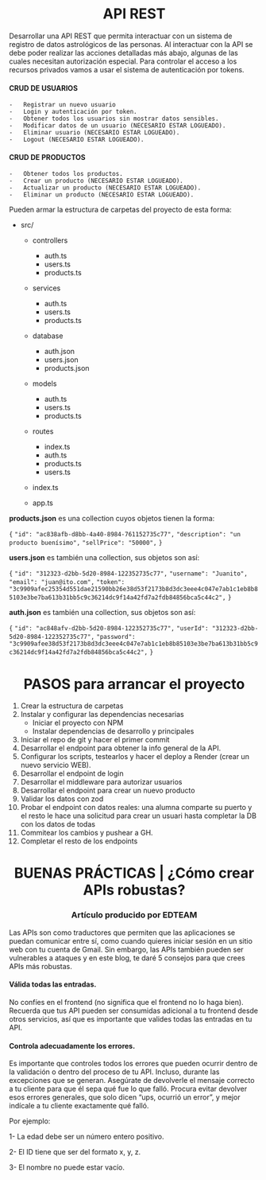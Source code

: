 <h1 align="center">API REST</h1>

Desarrollar una API REST que permita interactuar con un sistema de registro de datos astrológicos de las personas. Al interactuar con la API se debe poder realizar las acciones detalladas más abajo, algunas de las cuales necesitan autorización especial. Para controlar el acceso a los recursos privados vamos a usar el sistema de autenticación por tokens.

#### CRUD DE USUARIOS

    -   Registrar un nuevo usuario
    -   Login y autenticación por token.
    -   Obtener todos los usuarios sin mostrar datos sensibles.
    -   Modificar datos de un usuario (NECESARIO ESTAR LOGUEADO).
    -   Eliminar usuario (NECESARIO ESTAR LOGUEADO).
    -   Logout (NECESARIO ESTAR LOGUEADO).

#### CRUD DE PRODUCTOS

    -   Obtener todos los productos.
    -   Crear un producto (NECESARIO ESTAR LOGUEADO).
    -   Actualizar un producto (NECESARIO ESTAR LOGUEADO).
    -   Eliminar un producto (NECESARIO ESTAR LOGUEADO).

Pueden armar la estructura de carpetas del proyecto de esta forma:

- src/

  - controllers

    - auth.ts
    - users.ts
    - products.ts

  - services

    - auth.ts
    - users.ts
    - products.ts

  - database

    - auth.json
    - users.json
    - products.json

  - models

    - auth.ts
    - users.ts
    - products.ts

  - routes

    - index.ts
    - auth.ts
    - products.ts
    - users.ts

  - index.ts
  - app.ts

**products.json** es una collection cuyos objetos tienen la forma:

`{`
`"id": "ac838afb-d8bb-4a40-8984-761152735c77",`
`"description": "un producto buenísimo",`
`"sellPrice": "50000",`
`}`

**users.json** es también una collection, sus objetos son así:

`{`
`"id": "312323-d2bb-5d20-8984-122352735c77",`
`"username": "Juanito",`
`"email": "juan@ito.com",`
`"token": "3c9909afec25354d551dae21590bb26e38d53f2173b8d3dc3eee4c047e7ab1c1eb8b85103e3be7ba613b31bb5c9c36214dc9f14a42fd7a2fdb84856bca5c44c2",`
`}`

**auth.json** es también una collection, sus objetos son así:

`{`
`"id": "ac848afv-d2bb-5d20-8984-122352735c77",`
`"userId": "312323-d2bb-5d20-8984-122352735c77",`
`"password": "3c9909afee38d53f2173b8d3dc3eee4c047e7ab1c1eb8b85103e3be7ba613b31bb5c9c36214dc9f14a42fd7a2fdb84856bca5c44c2",`
`}`

<h1 align="center">PASOS para arrancar el proyecto</h1>

1. Crear la estructura de carpetas
2. Instalar y configurar las dependencias necesarias
   - Iniciar el proyecto con NPM
   - Instalar dependencias de desarrollo y principales
3. Iniciar el repo de git y hacer el primer commit
4. Desarrollar el endpoint para obtener la info general de la API.
5. Configurar los scripts, testearlos y hacer el deploy a Render (crear un nuevo servicio WEB).
6. Desarrollar el endpoint de login
7. Desarrollar el middleware para autorizar usuarios
8. Desarrollar el endpoint para crear un nuevo producto
9. Validar los datos con zod
10. Probar el endpoint con datos reales: una alumna comparte su puerto y el resto le hace una solicitud para crear un usuari hasta completar la DB con los datos de todas
11. Commitear los cambios y pushear a GH.
12. Completar el resto de los endpoints

<h1 align="center">BUENAS PRÁCTICAS | ¿Cómo crear APIs robustas?</h1>
<h3 align="center">Artículo producido por EDTEAM</h3>

Las APIs son como traductores que permiten que las aplicaciones se puedan comunicar entre sí, como cuando quieres iniciar sesión en un sitio web con tu cuenta de Gmail. Sin embargo, las APIs también pueden ser vulnerables a ataques y en este blog, te daré 5 consejos para que crees APIs más robustas.

#### Válida todas las entradas.

No confíes en el frontend (no significa que el frontend no lo haga bien). Recuerda que tus API pueden ser consumidas adicional a tu frontend desde otros servicios, así que es importante que valides todas las entradas en tu API.

#### Controla adecuadamente los errores.

Es importante que controles todos los errores que pueden ocurrir dentro de la validación o dentro del proceso de tu API. Incluso, durante las excepciones que se generan. Asegúrate de devolverle el mensaje correcto a tu cliente para que él sepa qué fue lo que falló. Procura evitar devolver esos errores generales, que solo dicen “ups, ocurrió un error”, y mejor indícale a tu cliente exactamente qué falló.

Por ejemplo:

1- La edad debe ser un número entero positivo.

2- El ID tiene que ser del formato x, y, z.

3- El nombre no puede estar vacío.
